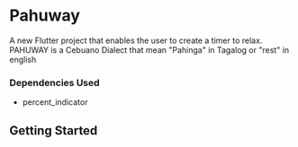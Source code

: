 # Pahuway

A new Flutter project that enables the user to create a timer to relax.
PAHUWAY is a Cebuano Dialect that mean "Pahinga" in Tagalog or "rest" in english

### Dependencies Used
- percent_indicator





## Getting Started


